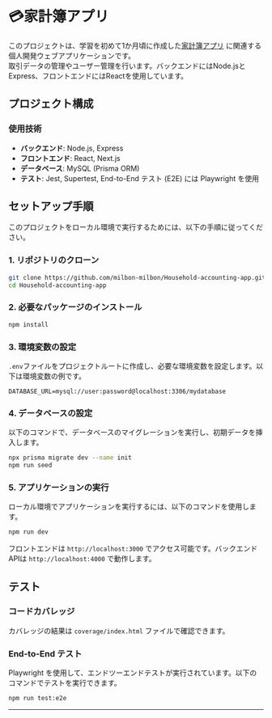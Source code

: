 # 💳家計簿アプリ

このプロジェクトは、学習を初めて1か月頃に作成した[家計簿アプリ](https://github.com/milbon-milbon/Household-accounting-app.git) に関連する個人開発ウェブアプリケーションです。<br>
取引データの管理やユーザー管理を行います。バックエンドにはNode.jsとExpress、フロントエンドにはReactを使用しています。

## プロジェクト構成

### 使用技術

- **バックエンド**: Node.js, Express
- **フロントエンド**: React, Next.js
- **データベース**: MySQL (Prisma ORM)
- **テスト**: Jest, Supertest, End-to-End テスト (E2E) には Playwright を使用

## セットアップ手順

このプロジェクトをローカル環境で実行するためには、以下の手順に従ってください。

### 1. リポジトリのクローン

```bash
git clone https://github.com/milbon-milbon/Household-accounting-app.git
cd Household-accounting-app
```

### 2. 必要なパッケージのインストール

```bash
npm install
```

### 3. 環境変数の設定

`.env`ファイルをプロジェクトルートに作成し、必要な環境変数を設定します。以下は環境変数の例です。

```env
DATABASE_URL=mysql://user:password@localhost:3306/mydatabase
```

### 4. データベースの設定

以下のコマンドで、データベースのマイグレーションを実行し、初期データを挿入します。

```bash
npx prisma migrate dev --name init
npm run seed
```

### 5. アプリケーションの実行

ローカル環境でアプリケーションを実行するには、以下のコマンドを使用します。

```bash
npm run dev
```

フロントエンドは `http://localhost:3000` でアクセス可能です。バックエンドAPIは `http://localhost:4000` で動作します。

## テスト

### コードカバレッジ
カバレッジの結果は `coverage/index.html` ファイルで確認できます。

### End-to-End テスト

Playwright を使用して、エンドツーエンドテストが実行されています。以下のコマンドでテストを実行できます。

```bash
npm run test:e2e
```

---
